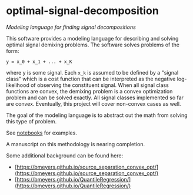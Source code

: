 # optimal-signal-decomposition
_Modeling language for finding signal decompositions_

This software provides a modeling language for describing and solving optimal signal demixing problems. The software solves problems of the form:

```
y = x_0 + x_1 + ... + x_K
```

where y is some signal. Each `x_k` is assumed to be defined by a "signal class" which is a cost function that can be interpreted as the negative log-likelihood of observing the constituent signal. When all signal class functions are convex, the demixing problem is a convex optimization problem and can be solved exactly. All signal classes implemented so far are convex. Eventually, this project will cover non-convex cases as well.

The goal of the modeling language is to abstract out the math from solving this type of problem. 

See [notebooks](notebooks/) for examples.

A manuscript on this methodology is nearing completion.

Some additional background can be found here:

- [https://bmeyers.github.io/source_separation_convex_opt/](https://bmeyers.github.io/source_separation_convex_opt/)
- [https://bmeyers.github.io/QuantileRegression/](https://bmeyers.github.io/QuantileRegression/)

